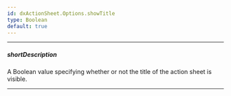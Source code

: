 ```yaml
---
id: dxActionSheet.Options.showTitle
type: Boolean
default: true
---
```

---
##### shortDescription
A Boolean value specifying whether or not the title of the action sheet is visible.

---
